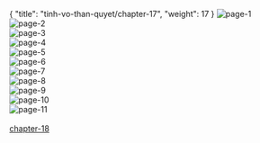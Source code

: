 { "title": "tinh-vo-than-quyet/chapter-17", "weight": 17 }
<img src="tinh-vo-than-quyet_0017_01-e6875b88d76782a94c78441053daa237.webp" alt="page-1" origin="https://3.bp.blogspot.com/-GQwOv1tak04/V_CXqrDXuYI/AAAAAAAKueQ/W_2nwHCQYDY/s0/Tinh-Vo-Than-Quyet-Chapter-17-P-1.jpg"><br/>
<img src="tinh-vo-than-quyet_0017_02-fe3701eeaaf3ec679bfd25c17bfbc322.webp" alt="page-2" origin="https://3.bp.blogspot.com/-TmIgvQ-8lRA/V_CXrysToxI/AAAAAAAKueU/evbu2BYBX48/s0/Tinh-Vo-Than-Quyet-Chapter-17-P-2.jpg"><br/>
<img src="tinh-vo-than-quyet_0017_03-a5ee110a66a5e82c5717dfac9e5770e7.webp" alt="page-3" origin="https://3.bp.blogspot.com/-ntIoboeEq0Q/V_CXskEZ35I/AAAAAAAKueY/dEOKl7DvMb4/s0/Tinh-Vo-Than-Quyet-Chapter-17-P-3.jpg"><br/>
<img src="tinh-vo-than-quyet_0017_04-abed1098d42457ca7eb324d444da9e8e.webp" alt="page-4" origin="https://3.bp.blogspot.com/-Dd91rRSc4SA/V_CXttLetiI/AAAAAAAKuec/DVUXL5Sulkw/s0/Tinh-Vo-Than-Quyet-Chapter-17-P-4.jpg"><br/>
<img src="tinh-vo-than-quyet_0017_05-2cc0096b7177d507f898d372b2107647.webp" alt="page-5" origin="https://3.bp.blogspot.com/-2kvvNnDyI-M/V_CXuawuqcI/AAAAAAAKueg/1V7kEPq77t0/s0/Tinh-Vo-Than-Quyet-Chapter-17-P-5.jpg"><br/>
<img src="tinh-vo-than-quyet_0017_06-96430a4a8e5649b24fbbe2c9a48c6720.webp" alt="page-6" origin="https://3.bp.blogspot.com/-h5q5VzmCOCc/V_CXvg7my1I/AAAAAAAKuek/zCGC_iWXd-g/s0/Tinh-Vo-Than-Quyet-Chapter-17-P-6.jpg"><br/>
<img src="tinh-vo-than-quyet_0017_07-466814266e8f74aa26a43847f4e7370b.webp" alt="page-7" origin="https://3.bp.blogspot.com/-v5isSMPZ8jc/V_CXwVUYlvI/AAAAAAAKueo/2hsGQNnYI4o/s0/Tinh-Vo-Than-Quyet-Chapter-17-P-7.jpg"><br/>
<img src="tinh-vo-than-quyet_0017_08-507f7153648b4e8074ac6411b70c9a0d.webp" alt="page-8" origin="https://3.bp.blogspot.com/-2HogQiBFe_Q/V_CXxUMH5rI/AAAAAAAKues/vqQnCnXQ-jc/s0/Tinh-Vo-Than-Quyet-Chapter-17-P-8.jpg"><br/>
<img src="tinh-vo-than-quyet_0017_09-cc22f36cf732d0da6bf9004b6b13576b.webp" alt="page-9" origin="https://3.bp.blogspot.com/-CCnwKwN6uNU/V_CXyCFrcrI/AAAAAAAKuew/RoNaBYcdkLg/s0/Tinh-Vo-Than-Quyet-Chapter-17-P-9.jpg"><br/>
<img src="tinh-vo-than-quyet_0017_10-ca404dc83933d46226d9386633cbb261.webp" alt="page-10" origin="https://3.bp.blogspot.com/-QuPVg7DawKg/V_CXzNcNLPI/AAAAAAAKue0/0FrLBo7vilY/s0/Tinh-Vo-Than-Quyet-Chapter-17-P-10.jpg"><br/>
<img src="tinh-vo-than-quyet_0017_11-7156c5bff822a566f2e188321d0ce337.webp" alt="page-11" origin="https://3.bp.blogspot.com/-C7jJwDbhbbE/V_CXzwWAUZI/AAAAAAAKue4/VFgQ3zlndR8/s0/Tinh-Vo-Than-Quyet-Chapter-17-P-11.jpg"><br/>
<br/><a class="nextchap" href="/tinh-vo-than-quyet/chapter-18">chapter-18</a>
